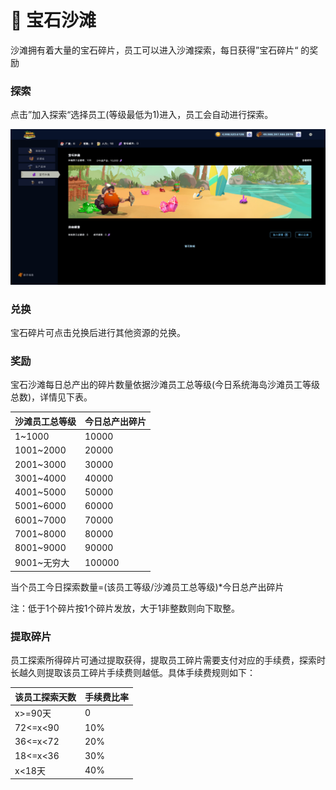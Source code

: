 # 💎 宝石沙滩

沙滩拥有着大量的宝石碎片，员工可以进入沙滩探索，每日获得”宝石碎片“ 的奖励



### 探索

&#x20;    点击”加入探索“选择员工(等级最低为1)进入，员工会自动进行探索。

![](../.gitbook/assets/21.jpg)

### 兑换

&#x20;   宝石碎片可点击兑换后进行其他资源的兑换。



### 奖励

&#x20;     宝石沙滩每日总产出的碎片数量依据沙滩员工总等级(今日系统海岛沙滩员工等级总数)，详情见下表。

| 沙滩员工总等级    | 今日总产出碎片 |
| ---------- | ------- |
| 1\~1000    | 10000   |
| 1001\~2000 | 20000   |
| 2001\~3000 | 30000   |
| 3001\~4000 | 40000   |
| 4001\~5000 | 50000   |
| 5001\~6000 | 60000   |
| 6001\~7000 | 70000   |
| 7001\~8000 | 80000   |
| 8001\~9000 | 90000   |
| 9001\~无穷大  | 100000  |

&#x20;                         当个员工今日探索数量=(该员工等级/沙滩员工总等级)\*今日总产出碎片

注：低于1个碎片按1个碎片发放，大于1非整数则向下取整。

### 提取碎片

&#x20;      员工探索所得碎片可通过提取获得，提取员工碎片需要支付对应的手续费，探索时长越久则提取该员工碎片手续费则越低。具体手续费规则如下：

| 该员工探索天数  | 手续费比率 |
| -------- | ----- |
| x>=90天   | 0     |
| 72<=x<90 | 10%   |
| 36<=x<72 | 20%   |
| 18<=x<36 | 30%   |
| x<18天    | 40%   |

